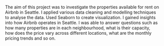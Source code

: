 The aim of this project was to investigate the properties available for rent on Airbnb in Seattle. I applied various data cleaning and modelling techniques to analyse the data. Used Seaborn to create visualization. I gained insights into how Airbnb operates in Seattle. I was able to answer questions such as how many properties are in each neighbourhood, what is their capacity, how does the price vary across different locations, what are the monthly pricing trends and so on.
